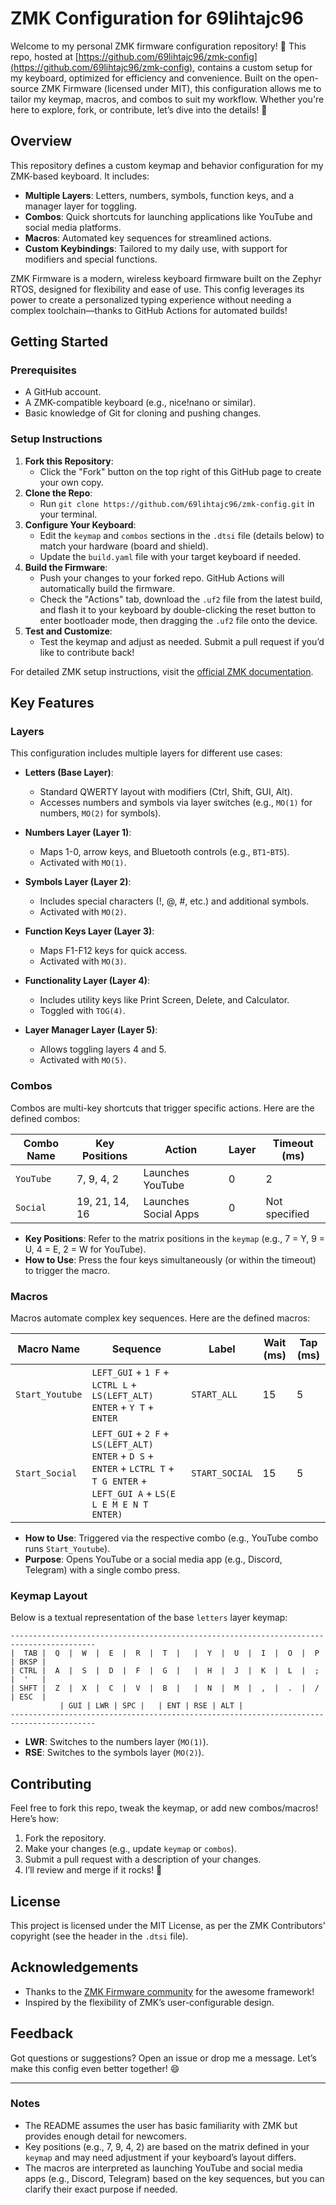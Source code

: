 # ZMK Configuration for 69lihtajc96

Welcome to my personal ZMK firmware configuration repository! 🎉 This repo, hosted at [https://github.com/69lihtajc96/zmk-config](https://github.com/69lihtajc96/zmk-config), contains a custom setup for my keyboard, optimized for efficiency and convenience. Built on the open-source ZMK Firmware (licensed under MIT), this configuration allows me to tailor my keymap, macros, and combos to suit my workflow. Whether you're here to explore, fork, or contribute, let’s dive into the details! 🚀

## Overview

This repository defines a custom keymap and behavior configuration for my ZMK-based keyboard. It includes:
- **Multiple Layers**: Letters, numbers, symbols, function keys, and a manager layer for toggling.
- **Combos**: Quick shortcuts for launching applications like YouTube and social media platforms.
- **Macros**: Automated key sequences for streamlined actions.
- **Custom Keybindings**: Tailored to my daily use, with support for modifiers and special functions.

ZMK Firmware is a modern, wireless keyboard firmware built on the Zephyr RTOS, designed for flexibility and ease of use. This config leverages its power to create a personalized typing experience without needing a complex toolchain—thanks to GitHub Actions for automated builds!

## Getting Started

### Prerequisites
- A GitHub account.
- A ZMK-compatible keyboard (e.g., nice!nano or similar).
- Basic knowledge of Git for cloning and pushing changes.

### Setup Instructions
1. **Fork this Repository**:
   - Click the "Fork" button on the top right of this GitHub page to create your own copy.
2. **Clone the Repo**:
   - Run `git clone https://github.com/69lihtajc96/zmk-config.git` in your terminal.
3. **Configure Your Keyboard**:
   - Edit the `keymap` and `combos` sections in the `.dtsi` file (details below) to match your hardware (board and shield).
   - Update the `build.yaml` file with your target keyboard if needed.
4. **Build the Firmware**:
   - Push your changes to your forked repo. GitHub Actions will automatically build the firmware.
   - Check the "Actions" tab, download the `.uf2` file from the latest build, and flash it to your keyboard by double-clicking the reset button to enter bootloader mode, then dragging the `.uf2` file onto the device.
5. **Test and Customize**:
   - Test the keymap and adjust as needed. Submit a pull request if you’d like to contribute back!

For detailed ZMK setup instructions, visit the [official ZMK documentation](https://zmk.dev/docs/getting-started).

## Key Features

### Layers
This configuration includes multiple layers for different use cases:

- **Letters (Base Layer)**:
  - Standard QWERTY layout with modifiers (Ctrl, Shift, GUI, Alt).
  - Accesses numbers and symbols via layer switches (e.g., `MO(1)` for numbers, `MO(2)` for symbols).

- **Numbers Layer (Layer 1)**:
  - Maps 1-0, arrow keys, and Bluetooth controls (e.g., `BT1`-`BT5`).
  - Activated with `MO(1)`.

- **Symbols Layer (Layer 2)**:
  - Includes special characters (!, @, #, etc.) and additional symbols.
  - Activated with `MO(2)`.

- **Function Keys Layer (Layer 3)**:
  - Maps F1-F12 keys for quick access.
  - Activated with `MO(3)`.

- **Functionality Layer (Layer 4)**:
  - Includes utility keys like Print Screen, Delete, and Calculator.
  - Toggled with `TOG(4)`.

- **Layer Manager Layer (Layer 5)**:
  - Allows toggling layers 4 and 5.
  - Activated with `MO(5)`.

### Combos
Combos are multi-key shortcuts that trigger specific actions. Here are the defined combos:

| **Combo Name** | **Key Positions** | **Action**          | **Layer** | **Timeout (ms)** |
|----------------|-------------------|---------------------|-----------|------------------|
| `YouTube`      | 7, 9, 4, 2        | Launches YouTube    | 0         | 2                |
| `Social`       | 19, 21, 14, 16    | Launches Social Apps| 0         | Not specified    |

- **Key Positions**: Refer to the matrix positions in the `keymap` (e.g., 7 = Y, 9 = U, 4 = E, 2 = W for YouTube).
- **How to Use**: Press the four keys simultaneously (or within the timeout) to trigger the macro.

### Macros
Macros automate complex key sequences. Here are the defined macros:

| **Macro Name**  | **Sequence**                                                                 | **Label**      | **Wait (ms)** | **Tap (ms)** |
|-----------------|-------------------------------------------------------------------------------|----------------|---------------|--------------|
| `Start_Youtube` | `LEFT_GUI` + `1 F` + `LCTRL L` + `LS(LEFT_ALT) ENTER` + `Y T` + `ENTER`       | `START_ALL`    | 15            | 5            |
| `Start_Social`  | `LEFT_GUI` + `2 F` + `LS(LEFT_ALT) ENTER` + `D S` + `ENTER` + `LCTRL T` + `T G ENTER` + `LEFT_GUI A` + `LS(E L E M E N T ENTER)` | `START_SOCIAL` | 15            | 5            |

- **How to Use**: Triggered via the respective combo (e.g., YouTube combo runs `Start_Youtube`).
- **Purpose**: Opens YouTube or a social media app (e.g., Discord, Telegram) with a single combo press.

### Keymap Layout
Below is a textual representation of the base `letters` layer keymap:

```
-----------------------------------------------------------------------------------------
|  TAB |  Q  |  W  |  E  |  R  |  T  |   |  Y  |  U  |  I  |  O  |  P  | BKSP |
| CTRL |  A  |  S  |  D  |  F  |  G  |   |  H  |  J  |  K  |  L  |  ;  |  '   |
| SHFT |  Z  |  X  |  C  |  V  |  B  |   |  N  |  M  |  ,  |  .  |  /  | ESC  |
           | GUI | LWR | SPC |   | ENT | RSE | ALT |
-----------------------------------------------------------------------------------------
```
- **LWR**: Switches to the numbers layer (`MO(1)`).
- **RSE**: Switches to the symbols layer (`MO(2)`).

## Contributing
Feel free to fork this repo, tweak the keymap, or add new combos/macros! Here’s how:
1. Fork the repository.
2. Make your changes (e.g., update `keymap` or `combos`).
3. Submit a pull request with a description of your changes.
4. I’ll review and merge if it rocks! 🎸

## License
This project is licensed under the MIT License, as per the ZMK Contributors' copyright (see the header in the `.dtsi` file).

## Acknowledgements
- Thanks to the [ZMK Firmware community](https://zmk.dev) for the awesome framework!
- Inspired by the flexibility of ZMK’s user-configurable design.

## Feedback
Got questions or suggestions? Open an issue or drop me a message. Let’s make this config even better together! 😄

---

### Notes
- The README assumes the user has basic familiarity with ZMK but provides enough detail for newcomers.
- Key positions (e.g., 7, 9, 4, 2) are based on the matrix defined in your `keymap` and may need adjustment if your keyboard’s layout differs.
- The macros are interpreted as launching YouTube and social media apps (e.g., Discord, Telegram) based on the key sequences, but you can clarify their exact purpose if needed.
